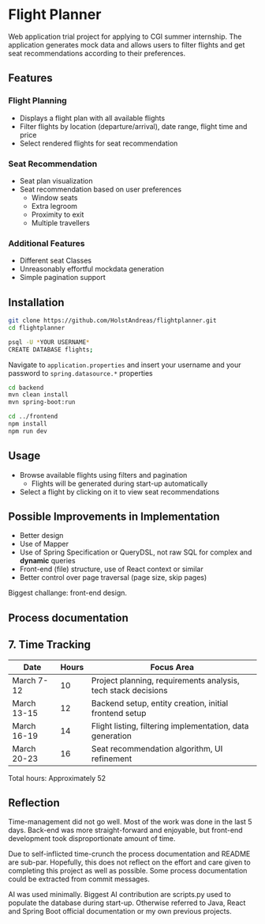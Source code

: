 # Flight Planner

Web application trial project for applying to CGI summer internship. The application generates mock data and allows users to filter flights and get seat recommendations according to their preferences.

## Features

### Flight Planning
- Displays a flight plan with all available flights
- Filter flights by location (departure/arrival), date range, flight time and price
- Select rendered flights for seat recommendation

### Seat Recommendation 
- Seat plan visualization
- Seat recommendation based on user preferences 
  - Window seats
  - Extra legroom
  - Proximity to exit
  - Multiple travellers

### Additional Features
- Different seat Classes 
- Unreasonably effortful mockdata generation
- Simple pagination support

## Installation 

```bash
git clone https://github.com/HolstAndreas/flightplanner.git
cd flightplanner
```

```bash
psql -U *YOUR USERNAME*
CREATE DATABASE flights;
```
Navigate to `application.properties` and insert your username and your password to `spring.datasource.*` properties

```bash
cd backend
mvn clean install
mvn spring-boot:run
```

```bash
cd ../frontend
npm install
npm run dev
```

## Usage

- Browse available flights using filters and pagination
  - Flights will be generated during start-up automatically
- Select a flight by clicking on it to view seat recommendations


## Possible Improvements in Implementation

- Better design 
- Use of Mapper
- Use of Spring Specification or QueryDSL, not raw SQL for complex and **dynamic** queries
- Front-end (file) structure, use of React context or similar 
- Better control over page traversal (page size, skip pages)

Biggest challange: front-end design.

## Process documentation 

## 7. Time Tracking

| Date | Hours | Focus Area |
|------|-------|------------|
| March 7-12 | 10 | Project planning, requirements analysis, tech stack decisions |
| March 13-15 | 12 | Backend setup, entity creation, initial frontend setup |
| March 16-19 | 14 | Flight listing, filtering implementation, data generation |
| March 20-23 | 16 | Seat recommendation algorithm, UI refinement |

Total hours: Approximately 52

## Reflection

Time-management did not go well. Most of the work was done in the last 5 days. Back-end was more straight-forward and enjoyable, but front-end development took disproportionate amount of time. 

Due to self-inflicted time-crunch the process documentation and README are sub-par. Hopefully, this does not reflect on the effort and care given to completing this project as well as possible. Some process documentation could be extracted from commit messages.

AI was used minimally. Biggest AI contribution are scripts.py used to populate the database during start-up. Otherwise referred to Java, React and Spring Boot official documentation or my own previous projects.



